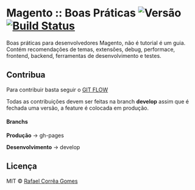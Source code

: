 # Magento :: Boas Práticas ![Versão](https://img.shields.io/badge/Versão-1.0.5-green.svg) [![Build Status](https://travis-ci.org/rafaelstz/magento-boaspraticas.svg?branch=gh-pages)](https://travis-ci.org/rafaelstz/magento-boaspraticas)
Boas práticas para desenvolvedores Magento, não é tutorial é um guia. Contém recomendações de temas, extensões, debug, performace, frontend, backend, ferramentas de desenvolvimento e testes.

## Contribua

Para contribuir basta seguir o [GIT FLOW](http://danielkummer.github.io/git-flow-cheatsheet/index.pt_BR.html)

Todas as contribuições devem ser feitas na branch **develop** assim que é fechada uma versão, a feature é colocada em produção.

#### Branchs

**Produção** -> gh-pages

**Desenvolvimento** -> develop

## Licença

MIT © [Rafael Corrêa Gomes](http://github.com/rafaelstz)
